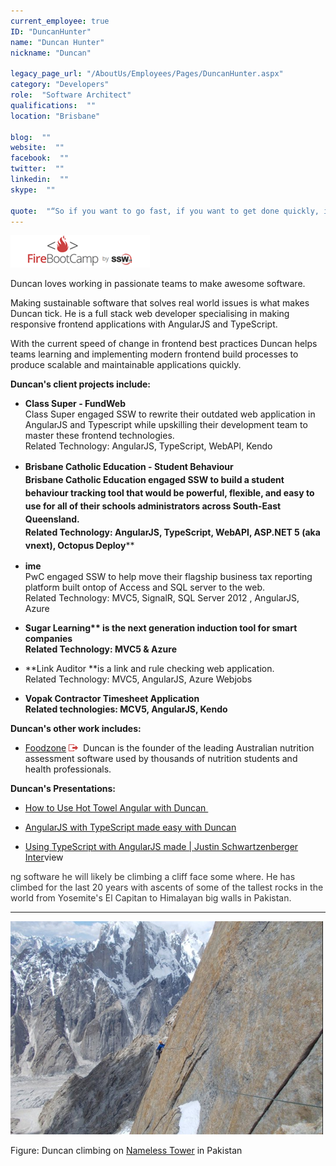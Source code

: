 ```yaml
---
current_employee: true
ID: "DuncanHunter"
name: "Duncan Hunter"
nickname: "Duncan"

legacy_page_url: "/AboutUs/Employees/Pages/DuncanHunter.aspx"
category: "Developers"
role:  "Software Architect"
qualifications:  ""
location: "Brisbane"

blog:  ""
website:  ""
facebook:  ""
twitter:  ""
linkedin:  ""
skype:  ""

quote:  "“So if you want to go fast, if you want to get done quickly, if you want your code to be easy to write, make it easy to read.”  ― Robert C. Martin, Clean Code: A Handbook of Agile Software Craftsmanship"
---
```


 ![FireBootCamp-Logo.png](./Images/Bio/FireBootCamp-Logo.png) 
   

Duncan loves working in passionate teams to make awesome software. 

Making sustainable software that solves real world issues is what makes Duncan tick. He is a full stack web developer specialising in making responsive frontend applications with AngularJS and TypeScript.   

With the current speed of change in frontend best practices Duncan helps teams learning and implementing modern frontend build processes to produce scalable and maintainable applications quickly.

 
**Duncan's client projects include:**

*   **Class Super - FundWeb**  
Class Super engaged SSW to rewrite their outdated web application in AngularJS and Typescript while upskilling their development team to master these frontend technologies.     
Related Technology: AngularJS, TypeScript, WebAPI, Kendo
*   <strong style="line-height:1.5em;background-color:initial;">Brisbane Catholic Education - Student Behaviour  
**Brisbane Catholic Education engaged SSW to build a student behaviour tracking tool that would be powerful, flexible, and easy to use for all of their schools administrators across South-East Queensland.  
Related Technology: AngularJS, TypeScript, WebAPI, ASP.NET 5 (aka vnext), Octopus Deploy</strong>****

*   **ime**  
PwC engaged SSW to help move their flagship business tax reporting platform built ontop of Access and SQL server to the web.  
Related Technology: MVC5, SignalR, SQL Server 2012 , AngularJS, Azure
*   <strong style="background-color:initial;">Sugar Learning** is the next generation induction tool for smart companies  
Related Technology: MVC5 & Azure</strong>
*   **Link Auditor **is a link and rule checking web application.  
Related Technology: MVC5, AngularJS, Azure Webjobs  

*   **Vopak **Contractor Timesheet Application  
Related technologies: MCV5, AngularJS, Kendo**** 
     
 
   **Duncan's other work includes:**  

*   [Foodzone](https://foodzone.com.au/) ![](./Images/Bio/external.gif "You are now leaving SSW") 
 Duncan is the founder of the leading Australian nutrition assessment software used by thousands of nutrition students and health professionals.

 **Duncan's Presentations:**

*   [How to Use Hot Towel Angular with Duncan ](http://tv.ssw.com/5611/use-hot-towel-angular-duncan-hunter)  

*   [ AngularJS with TypeScript made easy with Duncan](http://tv.ssw.com/5866/angularjs-with-typescript-made-easy-with-duncan-hunter-dev-superpowers-9)  

*   [ Using TypeScript with AngularJS made | Justin Schwartzenberger Inter](http://tv.ssw.com/5840/using-typescript-with-angularjs-justin-schwartzenberger)view     

<font color="#333333">ng software he will likely be climbing a cliff face some where. He has climbed for the last 20 years with ascents of some of the tallest rocks in the world from Yosemite's El Capitan to Himalayan big walls in Pakistan.  
</font> 
**** 


 ![DuncanHunter-Climbing.png](./Images/Bio/DuncanHunter-Climbing.png) 
  
Figure: Duncan climbing on [Nameless Tower](http://en.wikipedia.org/wiki/Trango_Towers) in Pakistan  